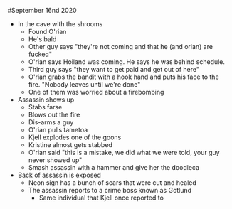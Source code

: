 #September 16nd 2020
- In the cave with the shrooms
	- Found O'rian
	- He's bald
	- Other guy says "they're not coming and that he (and orian) are fucked" 
	- O'rian says Hoiland was coming. He says he was behind schedule. 
	- Third guy says "they want to get paid and get out of here" 
	- O'rian grabs the bandit with a hook hand and puts his face to the fire. "Nobody leaves until we're done"
	- One of them was worried about a firebombing
- Assassin shows up
	- Stabs farse 
	- Blows out the fire
	- Dis-arms a guy
	- O'rian pulls tametoa
	- Kjell explodes one of the goons
	- Kristine almost gets stabbed
	- O'rian said "this is a mistake, we did what we were told, your guy never showed up" 
	- Smash assassin with a hammer and give her the doodleca
- Back of assassin is exposed
	- Neon sign has a bunch of scars that were cut and healed
	- The assassin reports to a crime boss known as Gotlund
		- Same individual that Kjell once reported to	